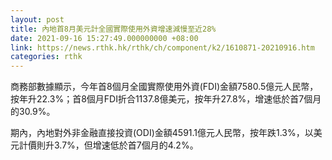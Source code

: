 ```yaml
---
layout: post
title: 內地首8月美元計全國實際使用外資增速減慢至近28%
date: 2021-09-16 15:27:49.000000000 +08:00
link: https://news.rthk.hk/rthk/ch/component/k2/1610871-20210916.htm
categories: rthk
---
```


商務部數據顯示，今年首8個月全國實際使用外資(FDI)金額7580.5億元人民幣，按年升22.3%；首8個月FDI折合1137.8億美元，按年升27.8%，增速低於首7個月的30.9%。

期內，內地對外非金融直接投資(ODI)金額4591.1億元人民幣，按年跌1.3%，以美元計價則升3.7%，但增速低於首7個月的4.2%。
